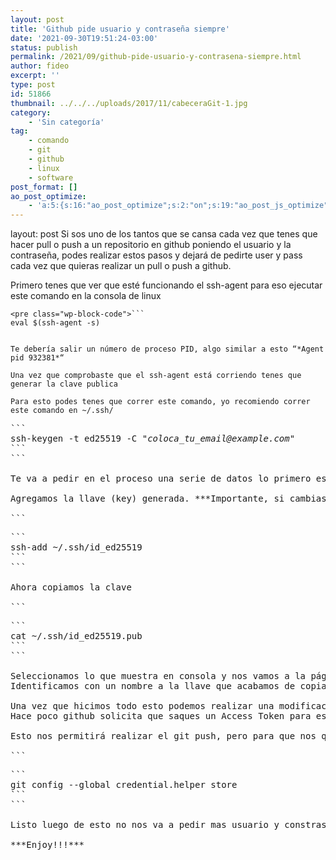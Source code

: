 ```yaml
---
layout: post
title: 'Github pide usuario y contraseña siempre'
date: '2021-09-30T19:51:24-03:00'
status: publish
permalink: /2021/09/github-pide-usuario-y-contrasena-siempre.html
author: fideo
excerpt: ''
type: post
id: 51866
thumbnail: ../../../uploads/2017/11/cabeceraGit-1.jpg
category:
    - 'Sin categoría'
tag:
    - comando
    - git
    - github
    - linux
    - software
post_format: []
ao_post_optimize:
    - 'a:5:{s:16:"ao_post_optimize";s:2:"on";s:19:"ao_post_js_optimize";s:2:"on";s:20:"ao_post_css_optimize";s:2:"on";s:12:"ao_post_ccss";s:2:"on";s:16:"ao_post_lazyload";s:2:"on";}'
---
```

layout: post
Si sos uno de los tantos que se cansa cada vez que tenes que hacer pull o push a un repositorio en github poniendo el usuario y la contraseña, podes realizar estos pasos y dejará de pedirte user y pass cada vez que quieras realizar un pull o push a github.

Primero tenes que ver que esté funcionando el ssh-agent para eso ejecutar este comando en la consola de linux

```
<pre class="wp-block-code">```
eval $(ssh-agent -s)
```
```

Te debería salir un número de proceso PID, algo similar a esto “*Agent pid 932381*“

Una vez que comprobaste que el ssh-agent está corriendo tenes que generar la clave publica

Para esto podes tenes que correr este comando, yo recomiendo correr este comando en ~/.ssh/

```
<pre class="wp-block-code">```
ssh-keygen -t ed25519 -C "<em>coloca_tu_email@example.com</em>"
```
```

Te va a pedir en el proceso una serie de datos lo primero es el nombre de la llave; luego una frase (yo la suelo dejar vacía); luego una contraseña

Agregamos la llave (key) generada. ***Importante, si cambiaste el nombre debes reemplazar id\_ed25519 por el que hayas puesto***

```
<pre class="wp-block-code">```
ssh-add ~/.ssh/id_ed25519
```
```

Ahora copiamos la clave

```
<pre class="wp-block-code">```
cat ~/.ssh/id_ed25519.pub
```
```

Seleccionamos lo que muestra en consola y nos vamos a la página de github –&gt; settings –&gt; SSH and GPG keys –&gt; y presionamos el botón verde que dice New SSH Key.  
Identificamos con un nombre a la llave que acabamos de copiar por consola y el campo que indica github que hay que pegar la key pagamos lo que copiamos.

Una vez que hicimos todo esto podemos realizar una modificación en nuestro código y hacer un push (por ejemplo) **y nos va a pedir user y pass (usuario y contraseña)**.   
Hace poco github solicita que saques un Access Token para esto vas a la página de GitHub –&gt; Settings –&gt; developer settings –&gt; Personal access tokens; **ahí generamos un token y lo usamos como contraseña**.

Esto nos permitirá realizar el git push, pero para que nos quede registrado y no nos pida mas el user y pass (usuario y contraseña) debemos correr el siguiente comando en la consola de linux.

```
<pre class="wp-block-code">```
git config --global credential.helper store
```
```

Listo luego de esto no nos va a pedir mas usuario y constraseña.

***Enjoy!!!***
